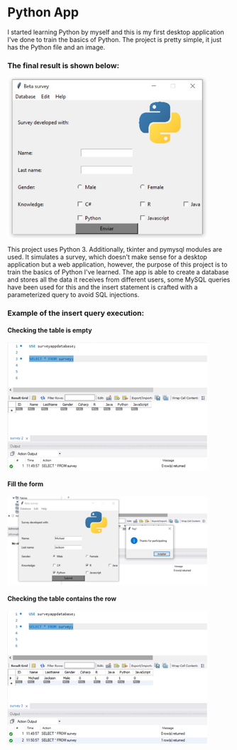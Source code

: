 # Python App
I started learning Python by myself and this is my first desktop application I've done to train the basics of Python. The project is pretty simple, it just has the Python file and an image.

### The final result is shown below:

<p>
  <img src="Image_1.JPG" width="450">
</p>

This project uses Python 3. Additionally, tkinter and pymysql modules are used. It simulates a survey, which doesn't make sense for a desktop application but a web application, however, the purpose of this project is to train the basics of Python I've learned. The app is able to create a database and stores all the data it receives from different users, some MySQL queries have been used for this and the insert statement is crafted with a parameterized query to avoid SQL injections.

### Example of the insert query execution:

<p>
  <h4>Checking the table is empty</h4>
  <img src="Image_2.JPG" width="450">
</p>

<p>
  <h4>Fill the form</h4>
  <img src="Image_3.JPG" width="450">
</p>

<p>
  <h4>Checking the table contains the row</h4>
  <img src="Image_4.JPG" width="450">
</p>
